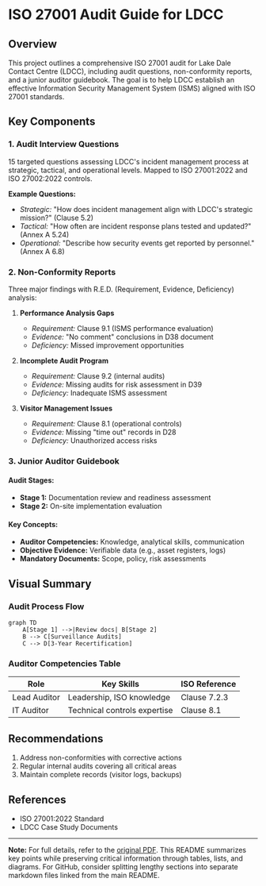 # ISO 27001 Audit Guide for LDCC

## Overview
This project outlines a comprehensive ISO 27001 audit for Lake Dale Contact Centre (LDCC), including audit questions, non-conformity reports, and a junior auditor guidebook. The goal is to help LDCC establish an effective Information Security Management System (ISMS) aligned with ISO 27001 standards.

## Key Components

### 1. Audit Interview Questions
15 targeted questions assessing LDCC's incident management process at strategic, tactical, and operational levels. Mapped to ISO 27001:2022 and ISO 27002:2022 controls.

**Example Questions:**
- *Strategic:* "How does incident management align with LDCC's strategic mission?" (Clause 5.2)
- *Tactical:* "How often are incident response plans tested and updated?" (Annex A 5.24)
- *Operational:* "Describe how security events get reported by personnel." (Annex A 6.8)

### 2. Non-Conformity Reports
Three major findings with R.E.D. (Requirement, Evidence, Deficiency) analysis:

1. **Performance Analysis Gaps**  
   - *Requirement:* Clause 9.1 (ISMS performance evaluation)  
   - *Evidence:* "No comment" conclusions in D38 document  
   - *Deficiency:* Missed improvement opportunities  

2. **Incomplete Audit Program**  
   - *Requirement:* Clause 9.2 (internal audits)  
   - *Evidence:* Missing audits for risk assessment in D39  
   - *Deficiency:* Inadequate ISMS assessment  

3. **Visitor Management Issues**  
   - *Requirement:* Clause 8.1 (operational controls)  
   - *Evidence:* Missing "time out" records in D28  
   - *Deficiency:* Unauthorized access risks  

### 3. Junior Auditor Guidebook
#### Audit Stages:
- **Stage 1:** Documentation review and readiness assessment  
- **Stage 2:** On-site implementation evaluation  

#### Key Concepts:
- **Auditor Competencies:** Knowledge, analytical skills, communication  
- **Objective Evidence:** Verifiable data (e.g., asset registers, logs)  
- **Mandatory Documents:** Scope, policy, risk assessments  

## Visual Summary
### Audit Process Flow
```mermaid
graph TD
    A[Stage 1] -->|Review docs| B[Stage 2]
    B --> C[Surveillance Audits]
    C --> D[3-Year Recertification]
```

### Auditor Competencies Table
| Role | Key Skills | ISO Reference |
|------|-----------|---------------|
| Lead Auditor | Leadership, ISO knowledge | Clause 7.2.3 |
| IT Auditor | Technical controls expertise | Clause 8.1 |

## Recommendations
1. Address non-conformities with corrective actions  
2. Regular internal audits covering all critical areas  
3. Maintain complete records (visitor logs, backups)  

## References
- ISO 27001:2022 Standard  
- LDCC Case Study Documents  

---

**Note:** For full details, refer to the [original PDF](33043543_Emmanuel_SBSAAA_2024.pdf). This README summarizes key points while preserving critical information through tables, lists, and diagrams. For GitHub, consider splitting lengthy sections into separate markdown files linked from the main README.
